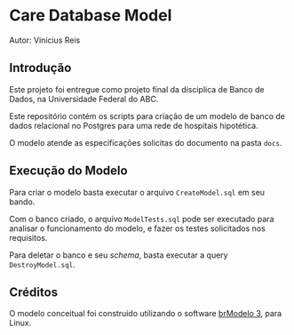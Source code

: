 # Care Database Model

Autor: Vinícius Reis

## Introdução

Este projeto foi entregue como projeto final da disciplica de Banco de Dados, na Universidade Federal do ABC.

Este repositório contém os scripts para criação de um modelo de banco de dados relacional no Postgres para uma rede de hospitais hipotética.

O modelo atende as especificações solicitas do documento na pasta ```docs```.

## Execução do Modelo

Para criar o modelo basta executar o arquivo ```CreateModel.sql``` em seu bando.

Com o banco criado, o arquivo ```ModelTests.sql``` pode ser executado para analisar o funcionamento do modelo, e fazer os testes solicitados nos requisitos.

Para deletar o banco e seu *schema*, basta executar a query ```DestroyModel.sql```.

## Créditos

O modelo conceitual foi construído utilizando o software [brModelo 3](http://www.sis4.com/brModelo/), para Linux.

